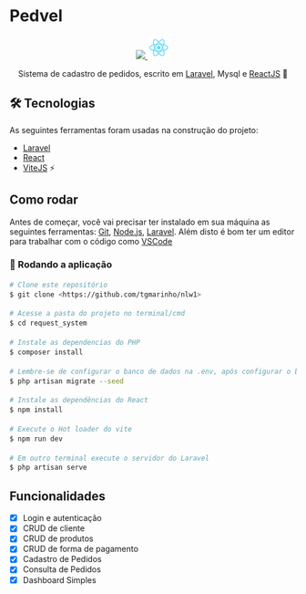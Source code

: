 # Pedvel 

<p align="center"><a href="https://laravel.com" target="_blank"><img src="https://raw.githubusercontent.com/laravel/art/master/logo-lockup/5%20SVG/2%20CMYK/1%20Full%20Color/laravel-logolockup-cmyk-red.svg" width="100"> <img src="https://raw.githubusercontent.com/github/explore/80688e429a7d4ef2fca1e82350fe8e3517d3494d/topics/react/react.png" width="40"> </a></p>

<p align="center">Sistema de cadastro de pedidos, escrito em <a href="https://laravel.com/docs" target="_blank">Laravel</a>, Mysql e <a href="https://reactjs.org/" target="_blank">ReactJS</a> 🚀 </p>

## 🛠 Tecnologias

As seguintes ferramentas foram usadas na construção do projeto:

- [Laravel](https://laravel.com)
- [React](https://pt-br.reactjs.org/)
- [ViteJS](https://vitejs.dev/) ⚡

## Como rodar

Antes de começar, você vai precisar ter instalado em sua máquina as seguintes ferramentas:
[Git](https://git-scm.com), [Node.js](https://nodejs.org/en/), [Laravel](https://laravel.com/docs). 
Além disto é bom ter um editor para trabalhar com o código como [VSCode](https://code.visualstudio.com/)

### 🎲 Rodando a aplicação

```bash
# Clone este repositório
$ git clone <https://github.com/tgmarinho/nlw1>

# Acesse a pasta do projeto no terminal/cmd
$ cd request_system

# Instale as dependencias do PHP
$ composer install

# Lembre-se de configurar o banco de dados na .env, após configurar o banco execute as migrations com o seed
$ php artisan migrate --seed

# Instale as dependências do React
$ npm install

# Execute o Hot loader do vite
$ npm run dev

# Em outro terminal execute o servidor do Laravel
$ php artisan serve
```

## Funcionalidades
    
- [x] Login e autenticação
- [x] CRUD de cliente
- [x] CRUD de produtos
- [x] CRUD de forma de pagamento
- [x] Cadastro de Pedidos
- [x] Consulta de Pedidos
- [x] Dashboard Simples
